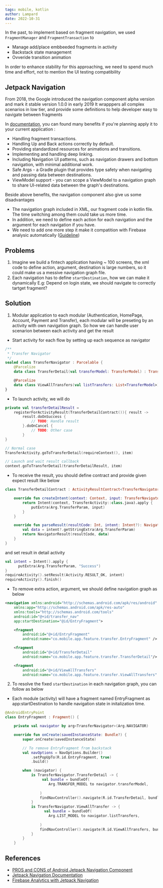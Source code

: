 ```yaml
---
tags: mobile, kotlin
author: Lampard
date: 2022-10-31
---
```


In the past, to implement based on fragment navigation, we used `FragmentManager` and `FragmentTransaction` to 
- Manage add/place embbeeded fragments in activity
- Backstack state management
- Ovveride transition animation

In order to enhance stability for this approaching, we need to spend much time and effort, not to mention the UI testing compatibility 

## Jetpack Navigation

From 2018, the Google introduced the navigation component alpha version and mark it stable version 1.0.0 in early 2019
It wrapppers all complex scenarios in low tier, and provide some definitions to help developer easy to navigate between fragments

In [documentation](https://developer.android.com/guide/navigation), you can found many benefits if you're planning apply it to your current application :

- Handling fragment transactions.
- Handling Up and Back actions correctly by default.
- Providing standardized resources for animations and transitions.
- Implementing and handling deep linking.
- Including Navigation UI patterns, such as navigation drawers and bottom navigation, with minimal additional work.
- Safe Args - a Gradle plugin that provides type safety when navigating and passing data between destinations.
- ViewModel support - you can scope a ViewModel to a navigation graph to share UI-related data between the graph's destinations.

Beside above benefits, the navigation component also give us some disadvantages

- The navigation graph included in XML, our fragment code in kotlin file. The time switching among them could take us more time. 
- In addition, we need to define each action for each navigation and the argument for each navigation if you have.  
- We need to add one more step it make it compatition with Firebase analysic automatically ([Guideline](https://techdroid.kbeanie.com/2020/08/30/jetpack-navigation-and-firebase-analytics/))


## Problems
1. Imagine we build a fintech application having ~ 100 screens, the xml code to define action, argument, destination is large numbers, so it could make us a messive navigation graph file.
2. Each navigation has to define `startDestination`, how we can make it dynamically E.g: Depend on login state, we should navigate to correctly tartget fragment?

## Solution
1. Modular application to each modular (Authentication, HomePage, Account, Payment and Transfer), each modular will be preseting by an activity with own navigation graph. So how we can handle user scenarion between each activity and get the result
- Start activity for each flow by setting up each sequence as navigator 

```Kotlin
/**
 * Transfer Navigator
 */
sealed class TransferNavigator : Parcelable {
    @Parcelize
    data class TransferDetail(val transferModel: TransferModel) : TransferNavigator()

    @Parcelize
    data class ViewAllTransfers(val listTransfers: List<TransferModel>) : TransferNavigator()
}
```
- To launch activity, we will do

``` Kotlin
private val transferDetailResult = 
    registerForActivityResult(TransferDetailContract()){ result ->
        result.doOnSuccess {
            // TODO: Handle result
        }.doOnCancel {
            // TODO: Other case
        }
}

// Normal case
TransferActivity.goToTransferDetail(requireContext(), item)

// Launch and wait result callback
context.goToTransferDetail(transferDetailResult, item)
```

- To receive the result, you should define contract and provide given expect result like below

``` Kotlin
class TransferDetailContract : ActivityResultContract<TransferNavigator, NavigatorResult<String>>() {

    override fun createIntent(context: Context, input: TransferNavigator): Intent {
        return Intent(context, TransferActivity::class.java).apply {
            putExtra(Arg.TransferParam, input)
        }
    }

    override fun parseResult(resultCode: Int, intent: Intent?): NavigatorResult<String> {
        val data = intent?.getStringExtra(Arg.TransferParam)
        return NavigatorResult(resultCode, data)
    }
}
```
 and set result in detail activity

``` Kotlin
val intent = Intent().apply {
      putExtra(Arg.TransferParam, "Success")
}
requireActivity().setResult(Activity.RESULT_OK, intent)
requireActivity().finish()
```
- To remove extra action, argument, we should define navigation graph as below
``` XML
<navigation xmlns:android="http://schemas.android.com/apk/res/android"
    xmlns:app="http://schemas.android.com/apk/res-auto"
    xmlns:tools="http://schemas.android.com/tools"
    android:id="@+id/transfer_nav"
    app:startDestination="@id/EntryFragment">

    <fragment
        android:id="@+id/EntryFragment"
        android:name="co.mobile.app.feature.transfer.EntryFragment" />

    <fragment
        android:id="@+id/TransferDetail"
        android:name="co.mobile.app.feature.transfer.TransferDetail"/>

    <fragment
        android:id="@+id/ViewAllTransfers"
        android:name="co.mobile.app.feature.transfer.ViewAllTransfers" />
```

2. To resolve the fixed `startDestination` in each navigation graph, you can follow as below
- Each module (activity) will have a fragment named EntryFragment as app:startDestination to handle navigation state in initalization time. 

``` Kotlin
@AndroidEntryPoint
class EntryFragment : Fragment() {

    private val navigator by arg<TransferNavigator>(Arg.NAVIGATOR)

    override fun onCreate(savedInstanceState: Bundle?) {
        super.onCreate(savedInstanceState)

        // To remove EntryFragment from backstack
        val navOptions = NavOptions.Builder()
            .setPopUpTo(R.id.EntryFragment, true)
            .build()

        when (navigator) {
            is TransferNavigator.TransferDetail -> {
                 val bundle = bundleOf(
                    Arg.TRANSFER_MODEL to navigator.transferModel,
               
                )
                findNavController().navigate(R.id.TransferDetail, bundle, navOptions)
            }
            is TransferNavigator.ViewAllTransfer -> {
                  val bundle = bundleOf(
                    Arg.LIST_MODEL to navigator.listTransfers,
               
                )
                findNavController().navigate(R.id.ViewAllTransfers, bundle, navOptions)
            }
        }
    }
```
## References

- [PROS and CONS of Android Jetpack Navigation Component](https://medium.com/accenture-ix-turkey/pros-and-cons-of-android-jetpack-navigation-component-d7a5e3bcfe50)
- [Jetpack Navigation Documentation](https://developer.android.com/jetpack/androidx/releases/navigation)
- [Firebase Analytics with Jetpack Navigation](https://techdroid.kbeanie.com/2020/08/30/jetpack-navigation-and-firebase-analytics/)